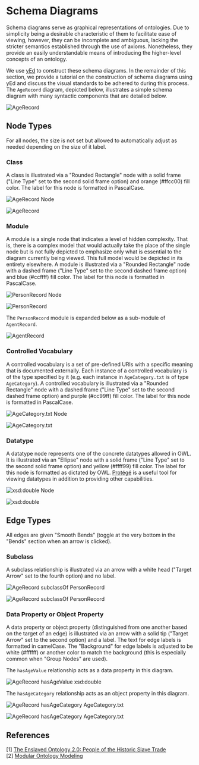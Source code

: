 # Schema Diagrams

Schema diagrams serve as graphical representations of ontologies. Due to simplicity being a desirable characteristic of them to facilitate ease of viewing, however, they can be incomplete and ambiguous, lacking the stricter semantics established through the use of axioms. Nonetheless, they provide an easily understandable means of introducing the higher-level concepts of an ontology.

We use [yEd](https://www.yworks.com/products/yed) to construct these schema diagrams. In the remainder of this section, we provide a tutorial on the construction of schema diagrams using yEd and discuss the visual standards to be adhered to during this process. The `AgeRecord` diagram, depicted below, illustrates a simple schema diagram with many syntactic components that are detailed below.

![AgeRecord](../../pngs/AgeRecord.png)

## Node Types

For all nodes, the size is not set but allowed to automatically adjust as needed depending on the size of it label.

### Class

A class is illustrated via a "Rounded Rectangle" node with a solid frame ("Line Type" set to the second solid frame option) and orange (#ffcc00) fill color. The label for this node is formatted in PascalCase.

![AgeRecord Node](../../pngs/AgeRecordNode.png)

![AgeRecord](../../gifs/AgeRecord.gif)

### Module

A module is a single node that indicates a level of hidden complexity. That is, there is a complex model that would actually take the place of the single node but is not fully depicted to emphasize only what is essential to the diagram currently being viewed. This full model would be depicted in its entirety elsewhere. A module is illustrated via a "Rounded Rectangle" node with a dashed frame ("Line Type" set to the second dashed frame option) and blue (#ccffff) fill color. The label for this node is formatted in PascalCase.

![PersonRecord Node](../../pngs/PersonRecordNode.png)

![PersonRecord](../../gifs/PersonRecord.gif)

The `PersonRecord` module is expanded below as a sub-module of `AgentRecord`.

![AgentRecord](../../pngs/AgentRecord.png)

### Controlled Vocabulary

A controlled vocabulary is a set of pre-defined URIs with a specific meaning that is documented externally. Each instance of a controlled vocabulary is of the type specified by it (e.g. each instance in `AgeCategory.txt` is of type `AgeCategory`). A controlled vocabulary is illustrated via a "Rounded Rectangle" node with a dashed frame ("Line Type" set to the second dashed frame option) and purple (#cc99ff) fill color. The label for this node is formatted in PascalCase.

![AgeCategory.txt Node](../../pngs/AgeCategoryNode.png)

![AgeCategory.txt](../../gifs/AgeCategory.gif)

### Datatype

A datatype node represents one of the concrete datatypes allowed in OWL. It is illustrated via an "Ellipse" node with a solid frame ("Line Type" set to the second solid frame option) and yellow (#ffff99) fill color. The label for this node is formatted as dictated by OWL. [Protégé](https://protege.stanford.edu) is a useful tool for viewing datatypes in addition to providing other capabilities.

![xsd:double Node](../../pngs/xsddoubleNode.png)

![xsd:double](../../gifs/xsddouble.gif)

## Edge Types

All edges are given "Smooth Bends" (toggle at the very bottom in the "Bends" section when an arrow is clicked).

### Subclass

A subclass relationship is illustrated via an arrow with a white head ("Target Arrow" set to the fourth option) and no label.

![AgeRecord subclassOf PersonRecord](../../pngs/AgeRecord-subclass-PersonRecord.png)

![AgeRecord subclassOf PersonRecord](../../gifs/subclass.gif)

### Data Property or Object Property

A data property or object property (distinguished from one another based on the target of an edge) is illustrated via an arrow with a solid tip ("Target Arrow" set to the second option) and a label. The text for edge labels is formatted in camelCase. The "Background" for edge labels is adjusted to be white (#ffffff) or another color to match the background (this is especially common when "Group Nodes" are used).

The `hasAgeValue` relationship acts as a data property in this diagram.

![AgeRecord hasAgeValue xsd:double](../../pngs/AgeRecord-hasAgeValue-xsddouble.png)

The `hasAgeCategory` relationship acts as an object property in this diagram.

![AgeRecord hasAgeCategory AgeCategory.txt](../../pngs/AgeRecord-hasAgeCategory-AgeCategory.png)

![AgeRecord hasAgeCategory AgeCategory.txt](../../gifs/objectproperty.gif)

## References

[1] [The Enslaved Ontology 2.0: People of the Historic Slave Trade](https://docs.enslaved.org/ontology/v2/Enslaved_Documentation_V2_0-2.pdf)  
[2] [Modular Ontology Modeling](https://www.semantic-web-journal.net/system/files/swj2806.pdf)